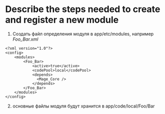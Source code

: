 # Describe the steps needed to create and register a new module

1. Создать файл определения модуля в app/etc/modules, например *Foo_Bar.xml*
```
<?xml version="1.0"?>
<config>
    <modules>
        <Foo_Bar>
            <active>true</active>
            <codePool>local</codePool>
            <depends>
              <Mage_Core />
            </depends>
        </Foo_Bar>
    </modules>
</config>
```
2. основные файлы модуля будут хранится в app/code/local/Foo/Bar
